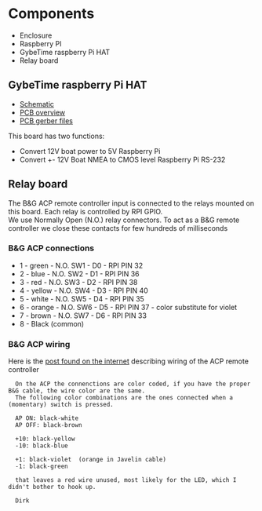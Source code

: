 # Components
- Enclosure
- Raspberry PI
- GybeTime raspberry Pi HAT
- Relay board

## GybeTime raspberry Pi HAT

- [Schematic](gybetime_schem.pdf) 
- [PCB overview](gybetime_pcb.png) 
- [PCB gerber files](gybetime-gerber)

This board has two functions:

- Convert 12V boat power to 5V Raspberry Pi
- Convert +- 12V Boat NMEA to CMOS level Raspberry Pi RS-232 

## Relay board 
The B&G ACP remote controller input is connected to the relays 
mounted on this board. Each relay is controlled by RPI GPIO.   
We use Normally Open (N.O.) relay connectors. 
To act as a B&G remote controller we close these contacts for few hundreds of milliseconds  

### B&G ACP connections

- 1 - green - N.O. SW1  - D0 - RPI PIN 32
- 2 - blue  - N.O. SW2  - D1  - RPI PIN 36
- 3 - red  - N.O. SW3  - D2  - RPI PIN 38
- 4 - yellow  - N.O. SW4 - D3  - RPI PIN 40
- 5 - white  - N.O. SW5 - D4  - RPI PIN 35  
- 6 - orange  - N.O. SW6 - D5  - RPI PIN 37 - color substitute for violet
- 7 - brown  - N.O. SW7 - D6  - RPI PIN 33
- 8 - Black (common) 

### B&G ACP wiring

Here is the [post found on the internet](https://www.cruisersforum.com/forums/f116/b-and-g-h1000-pilot-handheld-wires-meaning-78713.html)
describing wiring of the ACP remote controller    

```  
  On the ACP the connenctions are color coded, if you have the proper B&G cable, the wire color are the same.
  The following color combinations are the ones connected when a (momentary) switch is pressed.
  
  AP ON: black-white
  AP OFF: black-brown
  
  +10: black-yellow
  -10: black-blue
  
  +1: black-violet  (orange in Javelin cable)
  -1: black-green
  
  that leaves a red wire unused, most likely for the LED, which I didn't bother to hook up.
  
  Dirk
```
